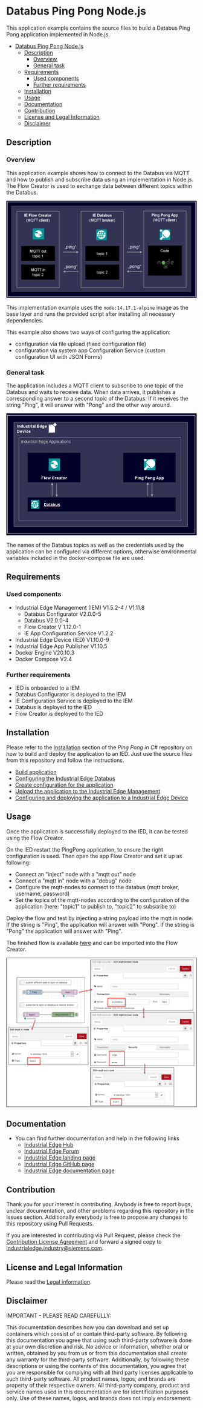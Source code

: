 # Databus Ping Pong Node.js

This application example contains the source files to build a Databus Ping Pong application implemented in Node.js.

- [Databus Ping Pong Node.js](#databus-ping-pong-nodejs)
  - [Description](#description)
    - [Overview](#overview)
    - [General task](#general-task)
  - [Requirements](#requirements)
    - [Used components](#used-components)
    - [Further requirements](#further-requirements)
  - [Installation](#installation)
  - [Usage](#usage)
  - [Documentation](#documentation)
  - [Contribution](#contribution)
  - [License and Legal Information](#license-and-legal-information)
  - [Disclaimer](#disclaimer)

## Description

### Overview

This application example shows how to connect to the Databus via MQTT and how to publish and subscribe data using an implementation in Node.js.
The Flow Creator is used to exchange data between different topics within the Databus.

![Use Case](graphics/DataFlow.png)

This implementation example uses the ``node:14.17.1-alpine`` image as the base layer and runs the provided script after installing all necessary dependencies.

This example also shows two ways of configuring the application:

- configuration via file upload (fixed configuration file)
- configuration via system app Configuration Service (custom configuration UI with JSON Forms)

### General task

The application includes a MQTT client to subscribe to one topic of the Databus and waits to receive data. When data arrives, it publishes a corresponding answer to a second topic of the Databus. If it receives the string "Ping", it will answer with "Pong" and the other way around.

![Use Case](graphics/Usecase.png)

The names of the Databus topics as well as the credentials used by the application can be configured via different options, otherwise environmental variables included in the docker-compose file are used.

## Requirements

### Used components

- Industrial Edge Management (IEM) V1.5.2-4 / V1.11.8
  - Databus Configurator V2.0.0-5
  - Databus V2.0.0-4
  - Flow Creator V 1.12.0-1
  - IE App Configuration Service V1.2.2
- Industrial Edge Device (IED) V1.10.0-9
- Industrial Edge App Publisher V1.10.5
- Docker Engine V20.10.3
- Docker Compose V2.4

### Further requirements

- IED is onboarded to a IEM
- Databus Configurator is deployed to the IEM
- IE Configuration Service is deployed to the IEM
- Databus is deployed to the IED
- Flow Creator is deployed to the IED

## Installation

Please refer to the [Installation](https://github.com/industrial-edge/pingpong-csharp/blob/main/docs/Installation.md#installation) section of the *Ping Pong in C#* repository on how to build and deploy the application to an IED. Just use the source files from this repository and follow the instructions.

- [Build application](https://github.com/industrial-edge/pingpong-csharp/blob/main/docs/Installation.md#build-application)
- [Configuring the Industrial Edge Databus](https://github.com/industrial-edge/pingpong-csharp/blob/main/docs/Installation.md#configuring-the-industrial-edge-databus)
- [Create configuration for the application](https://github.com/industrial-edge/pingpong-csharp/blob/main/docs/Installation.md#create-configuration-for-the-application)
- [Upload the application to the Industrial Edge Management](https://github.com/industrial-edge/pingpong-csharp/blob/main/docs/Installation.md#upload-the-application-to-the-industrial-edge-management)
- [Configuring and deploying the application to a Industrial Edge Device](https://github.com/industrial-edge/pingpong-csharp/blob/main/docs/Installation.md#configuring-and-deploying-the-application-to-a-industrial-edge-device)

## Usage

Once the application is successfully deployed to the IED, it can be tested using the Flow Creator.

On the IED restart the PingPong application, to ensure the right configuration is used. Then open the app Flow Creator and set it up as following:

- Connect an "inject" node with a "mqtt out" node
- Connect a "mqtt in" node with a "debug" node
- Configure the mqtt-nodes to connect to the databus (mqtt broker, username, password)
- Set the topics of the mqtt-nodes according to the configuration of the application (here: "topic1" to publish to, "topic2" to subscribe to)

Deploy the flow and test by injecting a string payload into the mqtt in node. If the string is "Ping", the application will answer with "Pong". If the string is "Pong" the application will answer with "Ping".

The finished flow is available [here](src/Flow_Pingpong_Test.json) and can be imported into the Flow Creator.

![Flow Creator](graphics/FlowCreator.png)

## Documentation
 
- You can find further documentation and help in the following links
  - [Industrial Edge Hub](https://iehub.eu1.edge.siemens.cloud/#/documentation)
  - [Industrial Edge Forum](https://forum.mendix.com/link/space/industrial-edge)
  - [Industrial Edge landing page](https://new.siemens.com/global/en/products/automation/topic-areas/industrial-edge/simatic-edge.html)
  - [Industrial Edge GitHub page](https://github.com/industrial-edge)
  - [Industrial Edge documentation page](https://docs.eu1.edge.siemens.cloud/index.html)
  
## Contribution

Thank you for your interest in contributing. Anybody is free to report bugs, unclear documentation, and other problems regarding this repository in the Issues section.
Additionally everybody is free to propose any changes to this repository using Pull Requests.

If you are interested in contributing via Pull Request, please check the [Contribution License Agreement](Siemens_CLA_1.1.pdf) and forward a signed copy to [industrialedge.industry@siemens.com](mailto:industrialedge.industry@siemens.com?subject=CLA%20Agreement%20Industrial-Edge).

## License and Legal Information

Please read the [Legal information](LICENSE.txt).

## Disclaimer

IMPORTANT - PLEASE READ CAREFULLY:

This documentation describes how you can download and set up containers which consist of or contain third-party software. By following this documentation you agree that using such third-party software is done at your own discretion and risk. No advice or information, whether oral or written, obtained by you from us or from this documentation shall create any warranty for the third-party software. Additionally, by following these descriptions or using the contents of this documentation, you agree that you are responsible for complying with all third party licenses applicable to such third-party software. All product names, logos, and brands are property of their respective owners. All third-party company, product and service names used in this documentation are for identification purposes only. Use of these names, logos, and brands does not imply endorsement.

